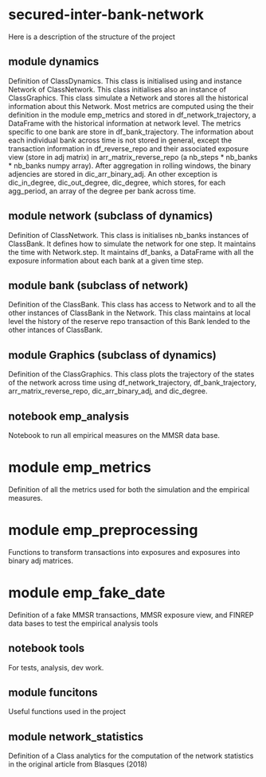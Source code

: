 # secured-inter-bank-network
Here is a description of the structure of the project

## module dynamics
Definition of ClassDynamics.
This class is initialised using and instance Network of ClassNetwork.
This class initialises also an instance of ClassGraphics.
This class simulate a Network and stores all the historical information about this Network.
Most metrics are computed using the their definition in the module emp_metrics and stored in df_network_trajectory, a DataFrame with the historical information at network level.
The metrics specific to one bank are store in df_bank_trajectory.
The information about each individual bank across time is not stored in general, except the transaction information in df_reverse_repo and their associated exposure view (store in adj matrix) in arr_matrix_reverse_repo (a nb_steps * nb_banks * nb_banks numpy array).
After aggregation in rolling windows, the binary adjencies are stored in dic_arr_binary_adj.
An other exception is dic_in_degree, dic_out_degree, dic_degree, which stores, for each agg_period, an array of the degree per bank across time.

## module network (subclass of dynamics)
Definition of ClassNetwork.
This class is initialises nb_banks instances of ClassBank.
It defines how to simulate the network for one step.
It maintains the time with Network.step.
It maintains df_banks, a DataFrame with all the exposure information about each bank at a given time step.

## module bank (subclass of network)
Definition of the ClassBank.
This class has access to Network and to all the other instances of ClassBank in the Network.
This class maintains at local level the history of the reserve repo transaction of this Bank lended to the other intances of ClassBank.

## module Graphics (subclass of dynamics)
Definition of the ClassGraphics.
This class plots the trajectory of the states of the network across time using df_network_trajectory, df_bank_trajectory, arr_matrix_reverse_repo, dic_arr_binary_adj, and dic_degree.

## notebook emp_analysis
Notebook to run all empirical measures on the MMSR data base.

# module emp_metrics
Definition of all the metrics used for both the simulation and the empirical measures.

# module emp_preprocessing
Functions to transform transactions into exposures and exposures into binary adj matrices.

# module emp_fake_date
Definition of a fake MMSR transactions, MMSR exposure view, and FINREP data bases to test the empirical analysis tools

## notebook tools
For tests, analysis, dev work.

## module funcitons
Useful functions used in the project

## module network_statistics
Definition of a Class analytics for the computation of the network statistics in the original article from Blasques (2018)


